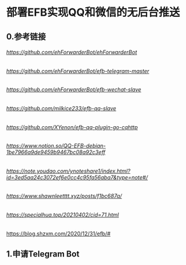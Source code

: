 # 部署EFB实现QQ和微信的无后台推送

## 0.参考链接
###### https://github.com/ehForwarderBot/ehForwarderBot
###### https://github.com/ehForwarderBot/efb-telegram-master
###### https://github.com/ehForwarderBot/efb-wechat-slave
###### https://github.com/milkice233/efb-qq-slave
###### https://github.com/XYenon/efb-qq-plugin-go-cqhttp
###### https://www.notion.so/QQ-EFB-debian-1be7966a9de9459b9467bc08a92c3eff
###### https://note.youdao.com/ynoteshare1/index.html?id=3ed5aa24c3072ef6e0cc4c95fa56aba7&type=note#/
###### https://www.shawnleetttt.xyz/posts/f1bc687a/
###### https://specialhua.top/20210402/cid=71.html
https://blog.shzxm.com/2020/12/31/efb/#

## 1.申请Telegram Bot
